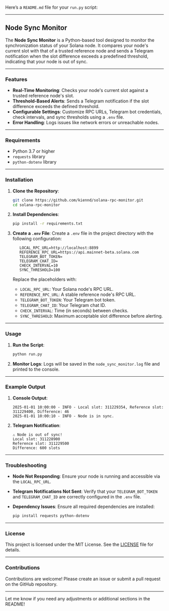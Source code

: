 Here’s a `README.md` file for your `run.py` script: 

---

## Node Sync Monitor

The **Node Sync Monitor** is a Python-based tool designed to monitor the synchronization status of your Solana node. It compares your node's current slot with that of a trusted reference node and sends a Telegram notification when the slot difference exceeds a predefined threshold, indicating that your node is out of sync.

---

### Features

- **Real-Time Monitoring**: Checks your node's current slot against a trusted reference node's slot.
- **Threshold-Based Alerts**: Sends a Telegram notification if the slot difference exceeds the defined threshold.
- **Configurable Settings**: Customize RPC URLs, Telegram bot credentials, check intervals, and sync thresholds using a `.env` file.
- **Error Handling**: Logs issues like network errors or unreachable nodes.

---

### Requirements

- Python 3.7 or higher
- `requests` library
- `python-dotenv` library

---

### Installation

1. **Clone the Repository**:
   ```bash
   git clone https://github.com/kiennd/solana-rpc-monitor.git
   cd solana-rpc-monitor
   ```

2. **Install Dependencies**:
   ```bash
   pip install -r requirements.txt
   ```

3. **Create a `.env` File**:
   Create a `.env` file in the project directory with the following configuration:
   ```plaintext
      LOCAL_RPC_URL=http://localhost:8899
      REFERENCE_RPC_URL=https://api.mainnet-beta.solana.com
      TELEGRAM_BOT_TOKEN=
      TELEGRAM_CHAT_ID=
      CHECK_INTERVAL=10
      SYNC_THRESHOLD=100

   ```

   Replace the placeholders with:
   - `LOCAL_RPC_URL`: Your Solana node's RPC URL.
   - `REFERENCE_RPC_URL`: A stable reference node's RPC URL.
   - `TELEGRAM_BOT_TOKEN`: Your Telegram bot token.
   - `TELEGRAM_CHAT_ID`: Your Telegram chat ID.
   - `CHECK_INTERVAL`: Time (in seconds) between checks.
   - `SYNC_THRESHOLD`: Maximum acceptable slot difference before alerting.

---

### Usage

1. **Run the Script**:
   ```bash
   python run.py
   ```

2. **Monitor Logs**:
   Logs will be saved in the `node_sync_monitor.log` file and printed to the console.

---

### Example Output

1. **Console Output**:
   ```
   2025-01-01 10:00:00 - INFO - Local slot: 311229354, Reference slot: 311229400, Difference: 46
   2025-01-01 10:00:10 - INFO - Node is in sync.
   ```

2. **Telegram Notification**:
   ```
   ⚠️ Node is out of sync!
   Local slot: 311228900
   Reference slot: 311229500
   Difference: 600 slots
   ```

---

### Troubleshooting

- **Node Not Responding**:
  Ensure your node is running and accessible via the `LOCAL_RPC_URL`.

- **Telegram Notifications Not Sent**:
  Verify that your `TELEGRAM_BOT_TOKEN` and `TELEGRAM_CHAT_ID` are correctly configured in the `.env` file.

- **Dependency Issues**:
  Ensure all required dependencies are installed:
  ```bash
  pip install requests python-dotenv
  ```

---

### License

This project is licensed under the MIT License. See the [LICENSE](LICENSE) file for details.

---

### Contributions

Contributions are welcome! Please create an issue or submit a pull request on the GitHub repository.

---

Let me know if you need any adjustments or additional sections in the README!